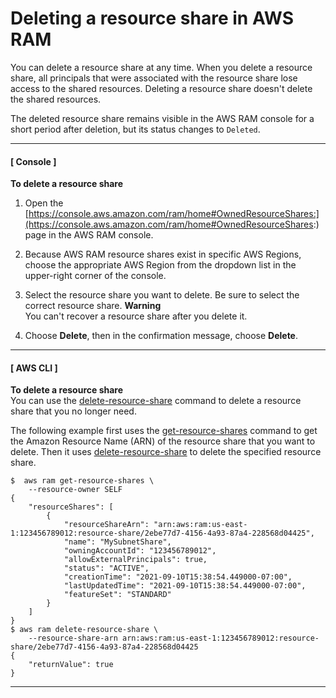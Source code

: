 # Deleting a resource share in AWS RAM<a name="working-with-sharing-delete"></a>

You can delete a resource share at any time\. When you delete a resource share, all principals that were associated with the resource share lose access to the shared resources\. Deleting a resource share doesn't delete the shared resources\.

The deleted resource share remains visible in the AWS RAM console for a short period after deletion, but its status changes to `Deleted`\.

------
#### [ Console ]

**To delete a resource share**

1. Open the [https://console.aws.amazon.com/ram/home#OwnedResourceShares:](https://console.aws.amazon.com/ram/home#OwnedResourceShares:) page in the AWS RAM console\.

1. Because AWS RAM resource shares exist in specific AWS Regions, choose the appropriate AWS Region from the dropdown list in the upper\-right corner of the console\.

1. Select the resource share you want to delete\. Be sure to select the correct resource share\. 
**Warning**  
You can't recover a resource share after you delete it\.

1. Choose **Delete**, then in the confirmation message, choose **Delete**\.

------
#### [ AWS CLI ]

**To delete a resource share**  
You can use the [delete\-resource\-share](https://docs.aws.amazon.com/cli/latest/reference/ram/delete-resource-share.html) command to delete a resource share that you no longer need\.

The following example first uses the [get\-resource\-shares](https://docs.aws.amazon.com/cli/latest/reference/ram/get-resource-shares.html) command to get the Amazon Resource Name \(ARN\) of the resource share that you want to delete\. Then it uses [delete\-resource\-share](https://docs.aws.amazon.com/cli/latest/reference/ram/delete-resource-share.html) to delete the specified resource share\.

```
$  aws ram get-resource-shares \
    --resource-owner SELF
{
    "resourceShares": [
        {
            "resourceShareArn": "arn:aws:ram:us-east-1:123456789012:resource-share/2ebe77d7-4156-4a93-87a4-228568d04425",
            "name": "MySubnetShare",
            "owningAccountId": "123456789012",
            "allowExternalPrincipals": true,
            "status": "ACTIVE",
            "creationTime": "2021-09-10T15:38:54.449000-07:00",
            "lastUpdatedTime": "2021-09-10T15:38:54.449000-07:00",
            "featureSet": "STANDARD"
        }
    ]
}
$ aws ram delete-resource-share \
    --resource-share-arn arn:aws:ram:us-east-1:123456789012:resource-share/2ebe77d7-4156-4a93-87a4-228568d04425
{
    "returnValue": true
}
```

------